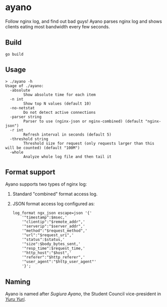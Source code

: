 # ayano

Follow nginx log, and find out bad guys! Ayano parses nginx log and shows clients eating most bandwidth every few seconds.

## Build

```
go build
```

## Usage

```
> ./ayano -h
Usage of ./ayano:
  -absolute
        Show absolute time for each item
  -n int
        Show top N values (default 10)
  -no-netstat
        Do not detect active connections
  -parser string
        Parser to use (nginx-json or nginx-combined) (default "nginx-json")
  -r int
        Refresh interval in seconds (default 5)
  -threshold string
        Threshold size for request (only requests larger than this will be counted) (default "100M")
  -whole
        Analyze whole log file and then tail it
```

## Format support

Ayano supports two types of nginx log:

1. Standard "combined" format access log.
2. JSON format access log configured as:

    ```nginx
    log_format ngx_json escape=json '{'
        '"timestamp":$msec,'
        '"clientip":"$remote_addr",'
        '"serverip":"$server_addr",'
        '"method":"$request_method",'
        '"url":"$request_uri",'
        '"status":$status,'
        '"size":$body_bytes_sent,'
        '"resp_time":$request_time,'
        '"http_host":"$host",'
        '"referer":"$http_referer",'
        '"user_agent":"$http_user_agent"'
        '}';
    ```

## Naming

Ayano is named after *Sugiura Ayano*, the Student Council vice-president in [*Yuru Yuri*](https://en.wikipedia.org/wiki/YuruYuri#Student_Council).
